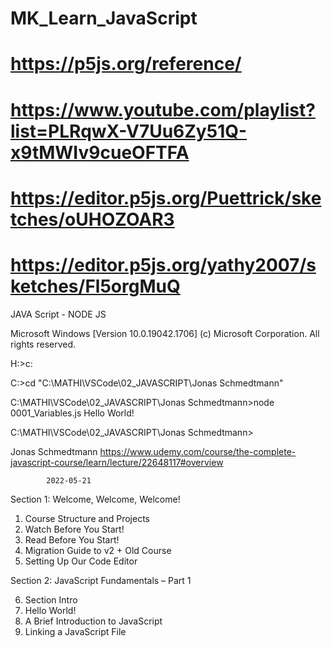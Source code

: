 # MK_Learn_JavaScript
# https://p5js.org/reference/

# https://www.youtube.com/playlist?list=PLRqwX-V7Uu6Zy51Q-x9tMWIv9cueOFTFA
# https://editor.p5js.org/Puettrick/sketches/oUHOZOAR3
# https://editor.p5js.org/yathy2007/sketches/Fl5orgMuQ




JAVA Script - NODE JS


Microsoft Windows [Version 10.0.19042.1706]
(c) Microsoft Corporation. All rights reserved.

H:\>c:

C:\>cd "C:\MATHI\VSCode\02_JAVASCRIPT\Jonas Schmedtmann"

C:\MATHI\VSCode\02_JAVASCRIPT\Jonas Schmedtmann>node 0001_Variables.js
Hello World!

C:\MATHI\VSCode\02_JAVASCRIPT\Jonas Schmedtmann>






Jonas Schmedtmann
https://www.udemy.com/course/the-complete-javascript-course/learn/lecture/22648117#overview

            2022-05-21

  Section 1: Welcome, Welcome, Welcome!

  1. Course Structure and Projects
  2. Watch Before You Start!
  3. Read Before You Start!
  4. Migration Guide to v2 + Old Course
  5. Setting Up Our Code Editor

  Section 2: JavaScript Fundamentals – Part 1

  6. Section Intro
  7. Hello World!
  8. A Brief Introduction to JavaScript
  9. Linking a JavaScript File
